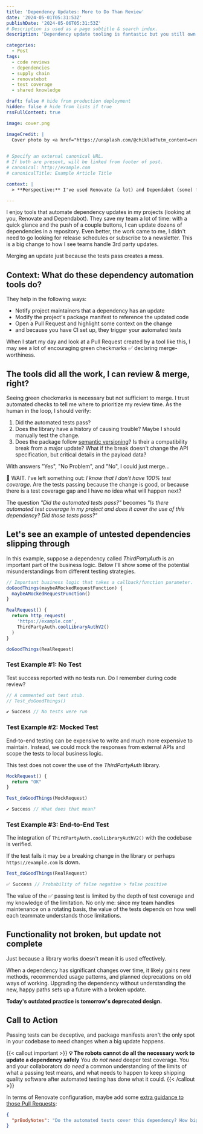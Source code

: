 ```yaml
---
title: 'Dependency Updates: More to Do Than Review'
date: '2024-05-01T05:31:53Z'
publishDate: '2024-05-06T05:31:53Z'
# Description is used as a page subtitle & search index.
description: 'Dependency update tooling is fantastic but you still own code stability.'

categories:
  - Post
tags:
  - code reviews
  - dependencies
  - supply chain
  - renovatebot
  - test coverage
  - shared knowledge

draft: false # hide from production deployment
hidden: false # hide from lists if true
rssFullContent: true

image: cover.png

imageCredit: |
  Cover photo by <a href="https://unsplash.com/@chiklad?utm_content=creditCopyText&utm_medium=referral&utm_source=unsplash">Ochir-Erdene Oyunmedeg</a> on <a href="https://unsplash.com/photos/close-photo-of-green-grass-LmyPLbbUWhA?utm_content=creditCopyText&utm_medium=referral&utm_source=unsplash">Unsplash</a>
  

# Specify an external canonical URL.
# If both are present, will be linked from footer of post.
# canonical: http://example.com
# canonicalTitle: Example Article Title

context: | 
  > **Perspective:** I've used Renovate (a lot) and Dependabot (some) for years, in dozens of repositories, with everything from near defaults to elaborate configurations. Not examining automated dependency updates closely enough before merge have created extra maintenance work.

---
```


I enjoy tools that automate dependency updates in my projects (looking at you, Renovate and Dependabot). They save my team a lot of time: with a quick glance and the push of a couple buttons, I can update dozens of dependencies in a repository. Even better, the work came to me, I didn't need to go looking for release schedules or subscribe to a newsletter. This is a big change to how I see teams handle 3rd party updates.

Merging an update just because the tests pass creates a mess.

## Context: What do these dependency automation tools do?

They help in the following ways:

* Notify project maintainers that a dependency has an update
* Modify the project's package manifest to reference the updated code
* Open a Pull Request and highlight some context on the change
* and because you have CI set up, they trigger your automated tests

When I start my day and look at a Pull Request created by a tool like this, I may see a lot of encouraging green checkmarks ✅ declaring merge-worthiness.

## The tools did all the work, I can review & merge, right?

Seeing green checkmarks is necessary but not sufficient to merge. I trust automated checks to tell me where to prioritize my review time. As the human in the loop, I should verify:

1. Did the automated tests pass?
2. Does the library have a history of causing trouble? Maybe I should manually test the change.
3. Does the package follow [semantic versioning](https://semver.org/)? Is their a compatibility break from a major update? What if the break doesn't change the API specification, but critical details in the payload data?

With answers "Yes", "No Problem", and "No", I could just merge...

🛑 WAIT. I've left something out: _I know that I don't have 100% test coverage_. Are the tests passing because the change is good, or because there is a test coverage gap and I have no idea what will happen next?

The question _"Did the automated tests pass?"_ becomes _"Is there automated test coverage in my project and does it cover the use of this dependency? Did those tests pass?"_

## Let's see an example of untested dependencies slipping through

In this example, suppose a dependency called _ThirdPartyAuth_ is an important part of the business logic. Below I'll show some of the potential misunderstandings from different testing strategies.

```js
// Important business logic that takes a callback/function parameter.
doGoodThings(maybeAMockedRequestFunction) {
  maybeAMockedRequestFunction()
}

RealRequest() {
  return http_request(
    'https://example.com',
    ThirdPartyAuth.coolLibraryAuthV2()
  )
}

doGoodThings(RealRequest)
```

### Test Example #1: No Test

Test success reported with no tests run. Do I remember during code review?

```js
// A commented out test stub.
// Test_doGoodThings()

✔️ Success // No tests were run
```

### Test Example #2: Mocked Test

End-to-end testing can be expensive to write and much more expensive to maintain. Instead, we could mock the responses from external APIs and scope the tests to local business logic.

This test does not cover the use of the _ThirdPartyAuth_ library.

```js
MockRequest() {
  return "OK"
}

Test_doGoodThings(MockRequest)

✔️ Success // What does that mean?
```

### Test Example #3: End-to-End Test

The integration of `ThirdPartyAuth.coolLibraryAuthV2()` with the codebase is verified.

If the test fails it may be a breaking change in the library or perhaps `https://example.com` is down.

```js
Test_doGoodThings(RealRequest)

✅ Success // Probability of false negative > false positive
```

The value of the ✅ passing test is limited by the depth of test coverage and my knowledge of the limitation. No only me: since my team handles maintenance on a rotating basis, the value of the tests depends on how well each teammate understands those limitations.

## Functionality not broken, but update not complete

Just because a library works doesn't mean it is used effectively.

When a dependency has significant changes over time, it likely gains new methods, recommended usage patterns, and planned deprecations on old ways of working. Upgrading the dependency without understanding the new, happy paths sets up a future with a broken update.

**Today's outdated practice is tomorrow's deprecated design.**

## Call to Action

Passing tests can be deceptive, and package manifests aren't the only spot in your codebase to need changes when a big update happens.

{{< callout important >}}
**💡 The robots cannot do all the necessary work to update a dependency safely** You _do not need_ deeper test coverage. You and your collaborators _do need_ a common understanding of the limits of what a passing test means, and what needs to happen to keep shipping quality software after automated testing has done what it could.
{{< /callout >}}

In terms of Renovate configuration, maybe add some [extra guidance to those Pull Requests](https://docs.renovatebot.com/configuration-options/#prbodynotes):

```json
{
  "prBodyNotes": "Do the automated tests cover this dependency? How big was this change? You may have more work to do."
}
```
